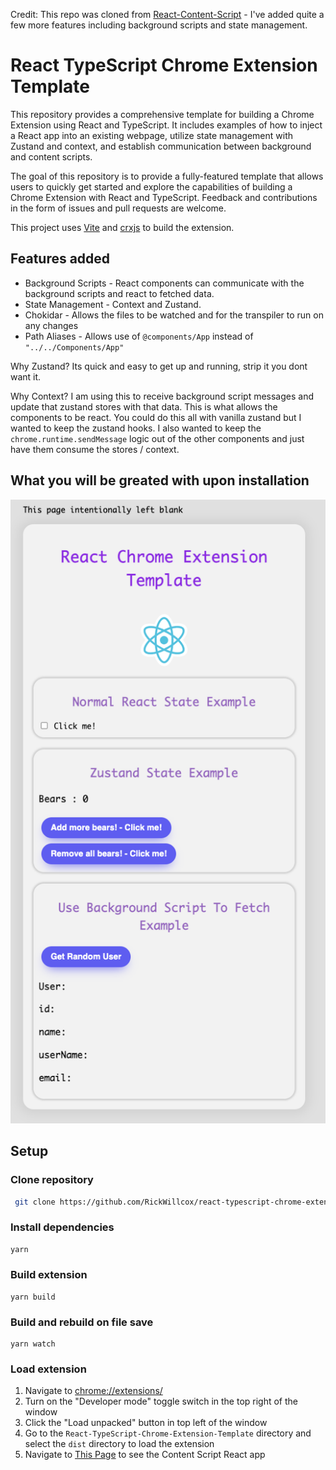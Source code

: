 Credit: This repo was cloned from [React-Content-Script](https://github.com/yosevu/react-content-script) - I've added quite a few more features including background scripts and state management.

# React TypeScript Chrome Extension Template

This repository provides a comprehensive template for building a Chrome Extension using React and TypeScript. It includes examples of how to inject a React app into an existing webpage, utilize state management with Zustand and context, and establish communication between background and content scripts.

The goal of this repository is to provide a fully-featured template that allows users to quickly get started and explore the capabilities of building a Chrome Extension with React and TypeScript. Feedback and contributions in the form of issues and pull requests are welcome.

This project uses [Vite](https://vitejs.dev/) and [crxjs](https://crxjs.dev/vite-plugin) to build the extension.

## Features added

- Background Scripts - React components can communicate with the background scripts and react to fetched data.
- State Management - Context and Zustand.
- Chokidar - Allows the files to be watched and for the transpiler to run on any changes
- Path Aliases - Allows use of `@components/App` instead of `"../../Components/App"`

Why Zustand? Its quick and easy to get up and running, strip it you dont want it.

Why Context? I am using this to receive background script messages and update that zustand stores with that data. This is what allows the components to be react. You could do this all with vanilla zustand but I wanted to keep the zustand hooks. I also wanted to keep the `chrome.runtime.sendMessage` logic out of the other components and just have them consume the stores / context.

## What you will be greated with upon installation

![Example Page](example-page.png)


## Setup

### Clone repository

```sh
 git clone https://github.com/RickWillcox/react-typescript-chrome-extension-template
```

### Install dependencies

```sh
yarn
```

### Build extension

```
yarn build
```

### Build and rebuild on file save

```
yarn watch
```

### Load extension

1. Navigate to [chrome://extensions/](chrome://extensions/)
1. Turn on the "Developer mode" toggle switch in the top right of the window
1. Click the "Load unpacked" button in top left of the window
1. Go to the `React-TypeScript-Chrome-Extension-Template` directory and select the `dist` directory to load the extension
1. Navigate to [This Page](https://this-page-intentionally-left-blank.org/) to see the Content Script React app
